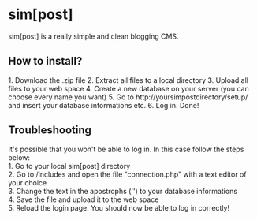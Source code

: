 sim[post]
=======

sim[post] is a really simple and clean blogging CMS.

<h2>How to install?</h2>
1. Download the .zip file
2. Extract all files to a local directory
3. Upload all files to your web space
4. Create a new database on your server (you can choose every name you want)
5. Go to http://yoursimpostdirectory/setup/ and insert your database informations etc.
6. Log in. Done!

<h2>Troubleshooting</h2>
It's possible that you won't be able to log in. In this case follow the steps below:
<br>1. Go to your local sim[post] directory
<br>2. Go to /includes and open the file "connection.php" with a text editor of your choice
<br>3. Change the text in the apostrophs ('') to your database informations
<br>4. Save the file and upload it to the web space
<br>5. Reload the login page. You should now be able to log in correctly!
